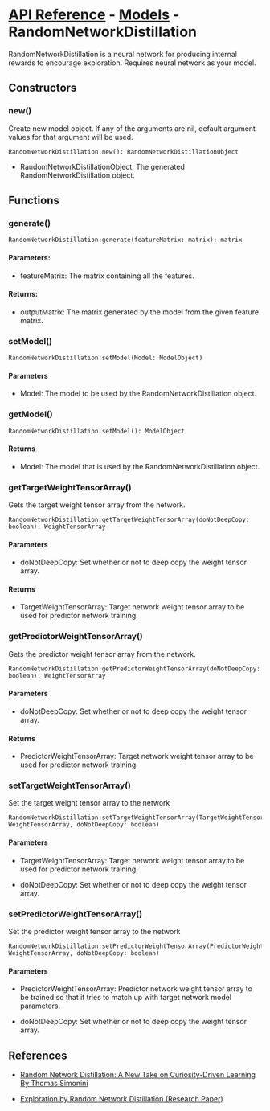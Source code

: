 # [API Reference](../../API.md) - [Models](../Models.md) - RandomNetworkDistillation

RandomNetworkDistillation is a neural network for producing internal rewards to encourage exploration. Requires neural network as your model.

## Constructors

### new()

Create new model object. If any of the arguments are nil, default argument values for that argument will be used.

```
RandomNetworkDistillation.new(): RandomNetworkDistillationObject
```

* RandomNetworkDistillationObject: The generated RandomNetworkDistillation object.

## Functions

### generate()

```
RandomNetworkDistillation:generate(featureMatrix: matrix): matrix
```

#### Parameters:

* featureMatrix: The matrix containing all the features.

#### Returns:

* outputMatrix: The matrix generated by the model from the given feature matrix.

### setModel()

```
RandomNetworkDistillation:setModel(Model: ModelObject)
```

#### Parameters

* Model: The model to be used by the RandomNetworkDistillation object.

### getModel()

```
RandomNetworkDistillation:setModel(): ModelObject
```

#### Returns

* Model: The model that is used by the RandomNetworkDistillation object.

### getTargetWeightTensorArray()

Gets the target weight tensor array from the network.

```
RandomNetworkDistillation:getTargetWeightTensorArray(doNotDeepCopy: boolean): WeightTensorArray
```

#### Parameters

* doNotDeepCopy: Set whether or not to deep copy the weight tensor array.

#### Returns

* TargetWeightTensorArray: Target network weight tensor array to be used for predictor network training.

### getPredictorWeightTensorArray()

Gets the predictor weight tensor array from the network.

```
RandomNetworkDistillation:getPredictorWeightTensorArray(doNotDeepCopy: boolean): WeightTensorArray
```

#### Parameters

* doNotDeepCopy: Set whether or not to deep copy the weight tensor array.

#### Returns

* PredictorWeightTensorArray: Target network weight tensor array to be used for predictor network training.

### setTargetWeightTensorArray()

Set the target weight tensor array to the network

```
RandomNetworkDistillation:setTargetWeightTensorArray(TargetWeightTensorArray: WeightTensorArray, doNotDeepCopy: boolean)
```

#### Parameters

* TargetWeightTensorArray: Target network weight tensor array to be used for predictor network training.

* doNotDeepCopy: Set whether or not to deep copy the weight tensor array.

### setPredictorWeightTensorArray()

Set the predictor weight tensor array to the network

```
RandomNetworkDistillation:setPredictorWeightTensorArray(PredictorWeightTensorArray: WeightTensorArray, doNotDeepCopy: boolean)
```

#### Parameters

* PredictorWeightTensorArray: Predictor network weight tensor array to be trained so that it tries to match up with target network model parameters.

* doNotDeepCopy: Set whether or not to deep copy the weight tensor array.

## References

* [Random Network Distillation: A New Take on Curiosity-Driven Learning By Thomas Simonini](https://blog.dataiku.com/random-network-distillation-a-new-take-on-curiosity-driven-learning)

* [Exploration by Random Network Distillation (Research Paper)](https://arxiv.org/abs/1810.12894v1)
